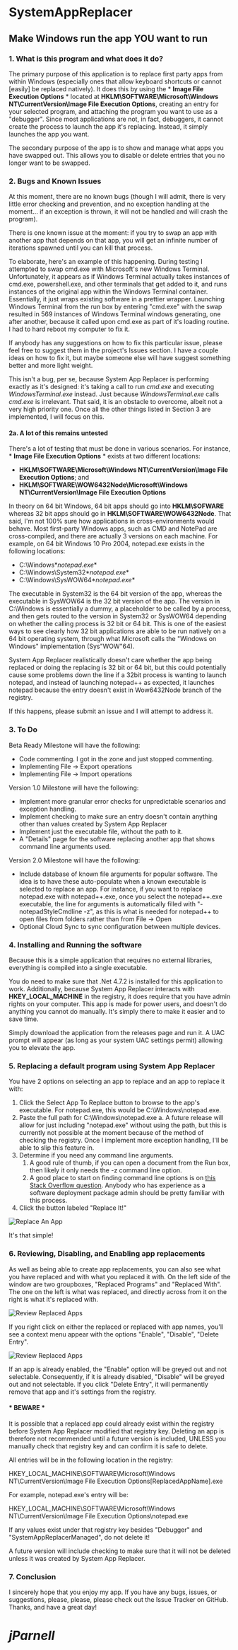 # SystemAppReplacer
## Make Windows run the app YOU want to run

### 1. What is this program and what does it do?

The primary purpose of this application is to replace first party apps from within Windows (especially ones that allow keyboard shortcuts or cannot [easily] be replaced natively). It does this by using the * **Image File Execution Options** * located at **HKLM\\SOFTWARE\\Microsoft\\Windows NT\\CurrentVersion\\Image File Execution Options**, creating an entry for your selected program, and attaching the program you want to use as a "debugger". Since most applications are not, in fact, debuggers, it cannot create the process to launch the app it's replacing. Instead, it simply launches the app you want.

The secondary purpose of the app is to show and manage what apps you have swapped out. This allows you to disable or delete entries that you no longer want to be swapped.

### 2. Bugs and Known Issues

At this moment, there are no known bugs (though I will admit, there is very little error checking and prevention, and no exception handling at the moment... if an exception is thrown, it will not be handled and will crash the program).

There is one known issue at the moment: if you try to swap an app with another app that depends on that app, you will get an infinite number of iterations spawned until you can kill that process.

To elaborate, here's an example of this happening. During testing I attempted to swap cmd.exe with Microsoft's new Windows Terminal. Unfortunately, it appears as if Windows Terminal actually takes instances of cmd.exe, powershell.exe, and other terminals that get added to it, and runs instances of the original app within the Windows Terminal container. Essentially, it just wraps existing software in a prettier wrapper. Launching Windows Terminal from the run box by entering "cmd.exe" with the swap resulted in 569 instances of Windows Terminal windows generating, one after another, because it called upon cmd.exe as part of it's loading routine. I had to hard reboot my computer to fix it.

If anybody has any suggestions on how to fix this particular issue, please feel free to suggest them in the project's Issues section. I have a couple ideas on how to fix it, but maybe someone else will have suggest something better and more light weight.

This isn't a bug, per se, because System App Replacer is performing exactly as it's designed: it's taking a call to run *cmd.exe* and executing *WindowsTerminal.exe* instead. Just because *WindowsTerminal.exe* calls *cmd.exe* is irrelevant. That said, it is an obstacle to overcome, albeit not a very high priority one. Once all the other things listed in Section 3 are implemented, I will focus on this.

#### 2a. A lot of this remains untested

There's a lot of testing that must be done in various scenarios. For instance, * **Image File Execution Options** * exists at two different locations:

* **HKLM\\SOFTWARE\\Microsoft\\Windows NT\\CurrentVersion\\Image File Execution Options**; and
* **HKLM\\SOFTWARE\\WOW6432Node\\Microsoft\\Windows NT\\CurrentVersion\\Image File Execution Options**

In theory on 64 bit Windows, 64 bit apps should go into **HKLM\\SOFWARE** whereas 32 bit apps should go in **HKLM\\SOFTWARE\\WOW6432Node**. That said, I'm not 100% sure how applications in cross-environments would behave. Most first-party Windows apps, such as CMD and NotePad are cross-compiled, and there are actually 3 versions on each machine. For example, on 64 bit Windows 10 Pro 2004, notepad.exe exists in the following locations:

* C:\Windows\**notepad.exe**
* C:\Windows\System32\**notepad.exe**
* C:\Windows\SysWOW64\**notepad.exe**

The executable in System32 is the 64 bit version of the app, whereas the executable in SysWOW64 is the 32 bit version of the app. The version in C:\Windows is essentially a dummy, a placeholder to be called by a process, and then gets routed to the version in System32 or SysWOW64 depending on whether the calling process is 32 bit or 64 bit. This is one of the easiest ways to see clearly how 32 bit applications are able to be run natively on a 64 bit operating system, through what Microsoft calls the "Windows on Windows" implementation (Sys"WOW"64).

System App Replacer realistically doesn't care whether the app being replaced or doing the replacing is 32 bit or 64 bit, but this could potentially cause some problems down the line if a 32bit process is wanting to launch notepad, and instead of launching notepad++ as expected, it launches notepad because the entry doesn't exist in Wow6432Node branch of the registry.

If this happens, please submit an issue and I will attempt to address it.

### 3. To Do

Beta Ready Milestone will have the following:

* Code commenting. I got in the zone and just stopped commenting.
* Implementing File → Export operations
* Implementing File → Import operations

Version 1.0 Milestone will have the following:

* Implement more granular error checks for unpredictable scenarios and exception handling.
* Implement checking to make sure an entry doesn't contain anything other than values created by System App Replacer
* Implement just the executable file, without the path to it.
* A "Details" page for the software replacing another app that shows command line arguments used.

Version 2.0 Milestone will have the following:

* Include database of known file arguments for popular software. The idea is to have these auto-populate when a known executable is selected to replace an app. For instance, if you want to replace notepad.exe with notepad++.exe, once you select the notepad++.exe executable, the line for arguments is automatically filled with "-notepadStyleCmdline -z", as this is what is needed for notepad++ to open files from folders rather than from File → Open
* Optional Cloud Sync to sync configuration between multiple devices.

### 4. Installing and Running the software

Because this is a simple application that requires no external libraries, everything is compiled into a single executable.

You do need to make sure that .Net 4.7.2 is installed for this application to work. Additionally, because System App Replacer interacts with **HKEY\_LOCAL\_MACHINE** in the registry, it does require that you have admin rights on your computer. This app is made for power users, and doesn't do anything you cannot do manually. It's simply there to make it easier and to save time.

Simply download the application from the releases page and run it. A UAC prompt will appear (as long as your system UAC settings permit) allowing you to elevate the app.

### 5. Replacing a default program using System App Replacer

You have 2 options on selecting an app to replace and an app to replace it with:
1. Click the Select App To Replace button to browse to the app's executable. For notepad.exe, this would be C:\Windows\notepad.exe. 
2. Paste the full path for C:\Windows\notepad.exe
	a. A future release will allow for just including "notepad.exe" without using the path, but this is currently not possible at the moment because of the method of checking the registry. Once I implement more exception handling, I'll be able to slip this feature in.
3. Determine if you need any command line arguments.
	1. A good rule of thumb, if you can open a document from the Run box, then likely it only needs the -z command line option.
	2. A good place to start on finding command line options is on [this Stack Overflow question](https://stackoverflow.com/questions/8869219/how-can-i-find-out-if-an-exe-has-command-line-options). Anybody who has experience as a software deployment package admin should be pretty familiar with this process.
4. Click the button labeled "Replace It!"

![Replace An App](https://i.imgur.com/m3xT3a7.png)

It's that simple!

### 6. Reviewing, Disabling, and Enabling app replacements

As well as being able to create app replacements, you can also see what you have replaced and with what you replaced it with. On the left side of the window are two groupboxes, "Replaced Programs" and "Replaced With". The one on the left is what was replaced, and directly across from it on the right is what it's replaced with.

![Review Replaced Apps](https://i.imgur.com/HS3dCdd.png)

If you right click on either the replaced or replaced with app names, you'll see a context menu appear with the options "Enable", "Disable", "Delete Entry".

![Review Replaced Apps](https://i.imgur.com/P2oBQIt.png)

If an app is already enabled, the "Enable" option will be greyed out and not selectable. Consequently, if it is already disabled, "Disable" will be greyed out and not selectable. If you click "Delete Entry", it will permanently remove that app and it's settings from the registry.

#### * **BEWARE** *

It is possible that a replaced app could already exist within the registry before System App Replacer modified that registry key. Deleting an app is therefore not recommended until a future version is included, UNLESS you manually check that registry key and can confirm it is safe to delete.

All entries will be in the following location in the registry:

HKEY_LOCAL_MACHINE\SOFTWARE\Microsoft\Windows NT\CurrentVersion\Image File Execution Options\[ReplacedAppName].exe

For example, notepad.exe's entry will be:

HKEY_LOCAL_MACHINE\SOFTWARE\Microsoft\Windows NT\CurrentVersion\Image File Execution Options\notepad.exe

If any values exist under that registry key besides "Debugger" and "SystemAppReplacerManaged", do not delete it!

A future version will include checking to make sure that it will not be deleted unless it was created by System App Replacer.

### 7. Conclusion

I sincerely hope that you enjoy my app. If you have any bugs, issues, or suggestions, please, please, please check out the Issue Tracker on GitHub. Thanks, and have a great day!

# _jParnell_